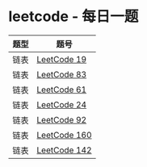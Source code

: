# leetcode - 每日一题

|  题型   | 题号  | 
|  ----  | ----  | 
| 链表 | [LeetCode 19](https://leetcode-cn.com/problems/remove-nth-node-from-end-of-list/) | 
| 链表 | [LeetCode 83](https://leetcode-cn.com/problems/remove-duplicates-from-sorted-list/) | 
| 链表 | [LeetCode 61](https://leetcode-cn.com/problems/rotate-list/) | 
| 链表 | [LeetCode 24](https://leetcode-cn.com/problems/swap-nodes-in-pairs/) | 
| 链表 | [LeetCode 92](https://leetcode-cn.com/problems/reverse-linked-list-ii/) | 
| 链表 | [LeetCode 160](https://leetcode-cn.com/problems/intersection-of-two-linked-lists/) | 
| 链表 | [LeetCode 142](https://leetcode-cn.com/problems/linked-list-cycle-ii/) | 


